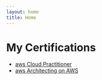 ```yaml
---
layout: home
title: Home
---
```


# My Certifications

- [aws Cloud Practitioner](aws-cloud-practitioner)  
- [aws Architecting on AWS](aws-architecting-on-aws)  